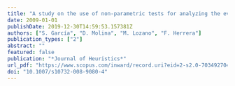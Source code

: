 ```yaml
---
title: "A study on the use of non-parametric tests for analyzing the evolutionary algorithms' behaviour: A case study on the CEC'2005 Special Session on Real Parameter Optimization"
date: 2009-01-01
publishDate: 2019-12-30T14:59:53.157381Z
authors: ["S. García", "D. Molina", "M. Lozano", "F. Herrera"]
publication_types: ["2"]
abstract: ""
featured: false
publication: "*Journal of Heuristics*"
url_pdf: "https://www.scopus.com/inward/record.uri?eid=2-s2.0-70349270458&doi=10.1007%2fs10732-008-9080-4&partnerID=40&md5=bc338c93ae0c770058fe40f9e47599c0"
doi: "10.1007/s10732-008-9080-4"
---
```



